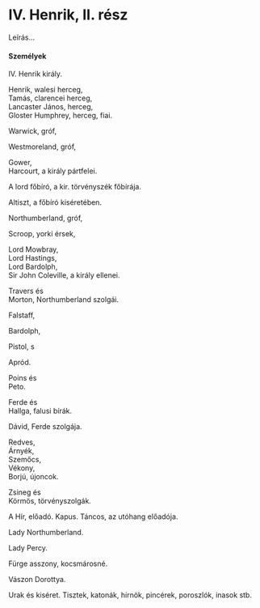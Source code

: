 <!-- ======================================================================
--- Search engine
title:          IV. Henrik, II. rész
keywords:       IV. Henrik, rész, királydráma
description:    William Shakespeare: IV. Henrik, II. rész.
--- Menu system
order:          40
text:           IV. Henrik, II. rész
hidden:         false
umbel:          false
--- Page properties
id:             /histories/henry-iv-part-ii
document:       
layout:         layout-2-left
$-left:         play-list
searchable:     true
======================================================================= -->

# IV. Henrik, II. rész

Leírás...

#### Személyek

IV. Henrik király.

Henrik, walesi herceg,  
Tamás, clarencei herceg,  
Lancaster János, herceg,  
Gloster Humphrey, herceg, fiai.

Warwick, gróf,

Westmoreland, gróf,

Gower,  
Harcourt, a király pártfelei.

A lord főbíró, a kir. törvényszék főbírája.

Altiszt, a főbíró kiséretében.

Northumberland, gróf,

Scroop, yorki érsek,

Lord Mowbray,  
Lord Hastings,  
Lord Bardolph,  
Sir John Coleville, a király ellenei.

Travers és  
Morton, Northumberland szolgái.

Falstaff,

Bardolph,

Pistol, s

Apród.

Poins és  
Peto.

Ferde és  
Hallga, falusi bírák.

Dávid, Ferde szolgája.

Redves,  
Árnyék,  
Szemőcs,  
Vékony,  
Borjú, újoncok.

Zsineg és  
Körmös, törvényszolgák.

A Hír, előadó. Kapus. Táncos, az utóhang előadója.

Lady Northumberland.

Lady Percy.

Fürge asszony, kocsmárosné.

Vászon Dorottya.

Urak és kiséret. Tisztek, katonák, hírnök, pincérek, poroszlók, inasok stb.
